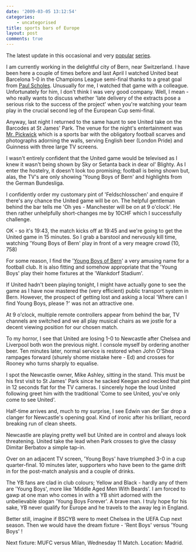 ```yaml
---
date: '2009-03-05 13:12:54'
categories:
    - uncategorised
title: sports bars of Europe
layout: post
comments: true
---
```


The latest update in this occasional and very
[popular](http://nbrightside.com/blog/2006/01/13/sports-bars-of-europe)
[series](http://nbrightside.com/blog/2006/04/26/sports-bars-of-europe-2).

I am currently working in the delightful city of Bern, near Switzerland.
I have been here a couple of times before and last April I watched
United beat Barcelona 1-0 in the Champions League semi-final thanks to a
great goal from [Paul
Scholes](http://nbrightside.com/blog/2007/05/02/open-letter-to-paul-scholes).
Unusually for me, I watched that game with a colleague. Unfortunately
for him, I don't think I was very good company. Well, I mean - who
really wants to discuss whether 'late delivery of the extracts pose a
serious risk to the success of the project' when you're watching your
team play in the crucial second leg of the European Cup semi-final.

Anyway, last night I returned to the same haunt to see United take on
the Barcodes at St James' Park. The venue for the night's entertainment
was [Mr. Pickwick](http://www.pickwick.ch/bern/index.php) which is a
sports bar with the obligatory football scarves and photographs adorning
the walls, serving English beer (London Pride) and Guinness with three
large TV screens.

I wasn't entirely confident that the United game would be televised as I
knew it wasn't being shown by Sky or Setanta back in dear ol' Blighty.
As I enter the hostelry, it doesn't look too promising; football is
being shown but, alas, the TV's are only showing 'Young Boys of Bern'
and highlights from the German Bundesliga.

I confidently order my customary pint of 'Feldschlosschen' and enquire
if there's any chance the United game will be on. The helpful gentleman
behind the bar tells me 'Oh yes - Manchester will be on at 9 o'clock'.
He then rather unhelpfully short-changes me by 10CHF which I
successfully challenge.

OK - so it's 19:43, the match kicks off at 19:45 and we're going to get
the United game in 15 minutes. So I grab a barstool and nervously kill
time, watching 'Young Boys of Bern' play in front of a very meagre crowd
(10, 758)

For some reason, I find the '[Young Boys of
Bern](http://www.bscyb.ch/yb-index.htm)' a very amusing name for a
football club. It is also fitting and somehow appropriate that the
'Young Boys' play their home fixtures at the 'Wankdorf Stadium'.

If United hadn't been playing tonight, I might have actually gone to see
the game as I have now mastered the (very efficient) public transport
system in Bern. However, the prospect of getting lost and asking a local
'Where can I find Young Boys, please ?' was not an attractive one.

At 9 o'clock, multiple remote controllers appear from behind the bar, TV
channels are switched and we all play musical chairs as we jostle for a
decent viewing position for our chosen match.

To my horror, I see that United are losing 1-0 to Newcastle after
Chelsea and Liverpool both won the previous night. I console myself by
ordering another beer. Ten minutes later, normal service is restored
when John O'Shea rampages forward (shurely shome mistake here - Ed) and
crosses for Rooney who turns sharply to equalise.

I spot the Newcastle owner, Mike Ashley, sitting in the stand. This must
be his first visit to St James' Park since he sacked Keegan and necked
that pint in 12 seconds flat for the TV cameras. I sincerely hope the
loud United following greet him with the traditional 'Come to see
United, you've only come to see United'.

Half-time arrives and, much to my surprise, I see Edwin van der Sar drop
a clanger for Newcastle's opening goal. Kind of ironic after his
brilliant, record breaking run of clean sheets.

Newcastle are playing pretty well but United are in control and always
look threatening. United take the lead when Park crosses to give the
classy Dimitar Berbatov a simple tap-in.

Over on an adjacent TV screen, 'Young Boys' have triumphed 3-0 in a cup
quarter-final. 10 minutes later, supporters who have been to the game
drift in for the post-match analysis and a couple of drinks.

The YB fans are clad in club colours; Yellow and Black - hardly any of
them are 'Young Boys', more like 'Middle Aged Men With Beards'. I am
forced to gawp at one man who comes in with a YB shirt adorned with the
unbelievable slogan 'Young Boys Forever'. A brave man. I truly hope for
his sake, YB never qualify for Europe and he travels to the away leg in
England.

Better still, imagine if BSCYB were to meet Chelsea in the UEFA Cup next
season. Then we would have the dream fixture - 'Rent Boys' versus 'Young
Boys' !

Next fixture: MUFC versus Milan, Wednesday 11 Match. Location: Madrid.
